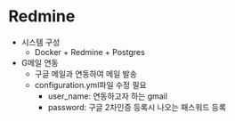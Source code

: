 # Redmine
- 시스템 구성
    - Docker + Redmine + Postgres
- G메일 연동
    - 구글 메일과 연동하여 메일 발송
    - configuration.yml파일 수정 필요
        - user_name: 연동하고자 하는 gmail
        - password: 구글 2차인증 등록시 나오는 패스워드 등록